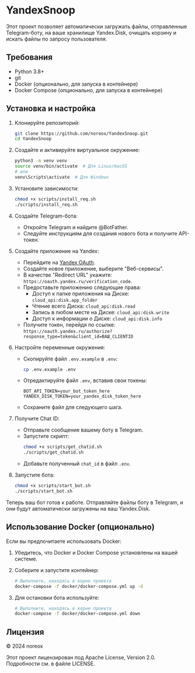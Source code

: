 # YandexSnoop

Этот проект позволяет автоматически загружать файлы, отправленные Telegram-боту, на ваше хранилище Yandex.Disk, очищать корзину и искать файлы по запросу пользователя.

## Требования

- Python 3.8+
- git
- Docker (опционально, для запуска в контейнере)
- Docker Compose (опционально, для запуска в контейнере)

## Установка и настройка

1. Клонируйте репозиторий:
   ```bash
   git clone https://github.com/noreox/YandexSnoop.git
   cd YandexSnoop
   ```

2. Создайте и активируйте виртуальное окружение:
   ```bash
   python3 -m venv venv
   source venv/bin/activate  # Для Linux/macOS
   # или
   venv\Scripts\activate  # Для Windows
   ```

3. Установите зависимости:
   ```bash
   chmod +x scripts/install_req.sh
   ./scripts/install_req.sh
   ```

4. Создайте Telegram-бота:
   - Откройте Telegram и найдите @BotFather.
   - Следуйте инструкциям для создания нового бота и получите API-токен.

5. Создайте приложение на Yandex:
   - Перейдите на [Yandex OAuth](https://oauth.yandex.ru/).
   - Создайте новое приложение, выберите "Веб-сервисы".
   - В качестве "Redirect URL" укажите: `https://oauth.yandex.ru/verification_code`.
   - Предоставьте приложению следующие права:
     - Доступ к папке приложения на Диске: `cloud_api:disk.app_folder`
     - Чтение всего Диска: `cloud_api:disk.read`
     - Запись в любом месте на Диске: `cloud_api:disk.write`
     - Доступ к информации о Диске: `cloud_api:disk.info`
   - Получите токен, перейдя по ссылке:
     `https://oauth.yandex.ru/authorize?response_type=token&client_id=ВАШ_CLIENTID`

6. Настройте переменные окружения:
   - Скопируйте файл `.env.example` в `.env`:
     ```bash
     cp .env.example .env
     ```
   - Отредактируйте файл `.env`, вставив свои токены:
     ```
     BOT_API_TOKEN=your_bot_token_here
     YANDEX_DISK_TOKEN=your_yandex_disk_token_here
     ```
   - Сохраните файл для следующего шага.

7. Получите Chat ID:
   - Отправьте сообщение вашему боту в Telegram.
   - Запустите скрипт:
     ```bash
     chmod +x scripts/get_chatid.sh
     ./scripts/get_chatid.sh
     ```
   - Добавьте полученный `chat_id` в файл `.env`.

8. Запустите бота:
   ```bash
   chmod +x scripts/start_bot.sh
   ./scripts/start_bot.sh
   ```

Теперь ваш бот готов к работе. Отправляйте файлы боту в Telegram, и они будут автоматически загружены на ваш Yandex.Disk.

## Использование Docker (опционально)

Если вы предпочитаете использовать Docker:

1. Убедитесь, что Docker и Docker Compose установлены на вашей системе.

2. Соберите и запустите контейнер:
   ```bash
   # Выполните, находясь в корне проекта
   docker-compose -f docker/docker-compose.yml up -d
   ```

3. Для остановки бота используйте:
   ```bash
   # Выполните, находясь в корне проекта
   docker-compose -f docker/docker-compose.yml down
   ```

## Лицензия

© 2024 noreox

Этот проект лицензирован под Apache License, Version 2.0. Подробности см. в файле LICENSE.